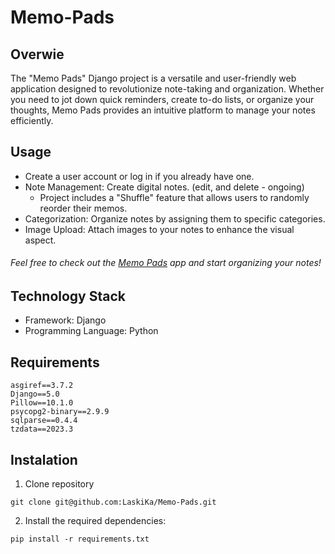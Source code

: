 # Memo-Pads

## Overwie
The "Memo Pads" Django project is a versatile and user-friendly web application designed to revolutionize note-taking and organization. Whether you need to jot down quick reminders, create to-do lists, or organize your thoughts, Memo Pads provides an intuitive platform to manage your notes efficiently.

## Usage

- Create a user account or log in if you already have one.
- Note Management: Create digital notes. (edit, and delete - ongoing)
  - Project includes a "Shuffle" feature that allows users to randomly reorder their memos.
- Categorization: Organize notes by assigning them to specific categories.
- Image Upload: Attach images to your notes to enhance the visual aspect.
  

###### Feel free to check out the [Memo Pads](https://klaski.pythonanywhere.com/) app and start organizing your notes!

## Technology Stack
- Framework: Django
- Programming Language: Python

## Requirements

```commandline
asgiref==3.7.2
Django==5.0
Pillow==10.1.0
psycopg2-binary==2.9.9
sqlparse==0.4.4
tzdata==2023.3
```
## Instalation
1. Clone repository

```commandline
git clone git@github.com:LaskiKa/Memo-Pads.git
```

2. Install the required dependencies:
```commandline
pip install -r requirements.txt 
```
